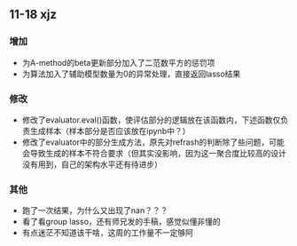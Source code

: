 ## 11-18 xjz
### 增加
- 为A-method的beta更新部分加入了二范数平方的惩罚项
- 为算法加入了辅助模型数量为0的异常处理，直接返回lasso结果
### 修改
- 修改了evaluator.eval()函数，使评估部分的逻辑放在该函数内，下述函数仅负责生成样本（样本部分是否应该放在ipynb中？）
- 修改了evaluator中的部分生成方法，原先对refrash的判断除了些问题，可能会导致生成的样本不符合要求（但其实没影响，因为这一聚合度比较高的设计没有用到，自己的架构水平还有待进步）
### 其他
- 跑了一次结果，为什么又出现了nan？？？
- 看了看group lasso，还有师兄发的手稿，感觉似懂非懂的
- 有点迷茫不知道该干啥，这周的工作量不一定够阿
